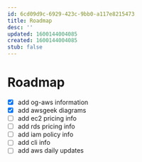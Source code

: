 ```yaml
---
id: 6cd09d9c-6929-423c-9bb0-a117e8215473
title: Roadmap
desc: ''
updated: 1600144004085
created: 1600144004085
stub: false
---
```


# Roadmap

- [x] add og-aws information
- [x] add awsgeek diagrams
- [ ] add ec2 pricing info
- [ ] add rds pricing info
- [ ] add iam policy info
- [ ] add cli info
- [ ] add aws daily updates